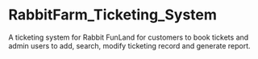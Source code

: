 # RabbitFarm_Ticketing_System
A ticketing system for Rabbit FunLand for customers to book tickets and admin users to add, search, modify ticketing record and generate report.
